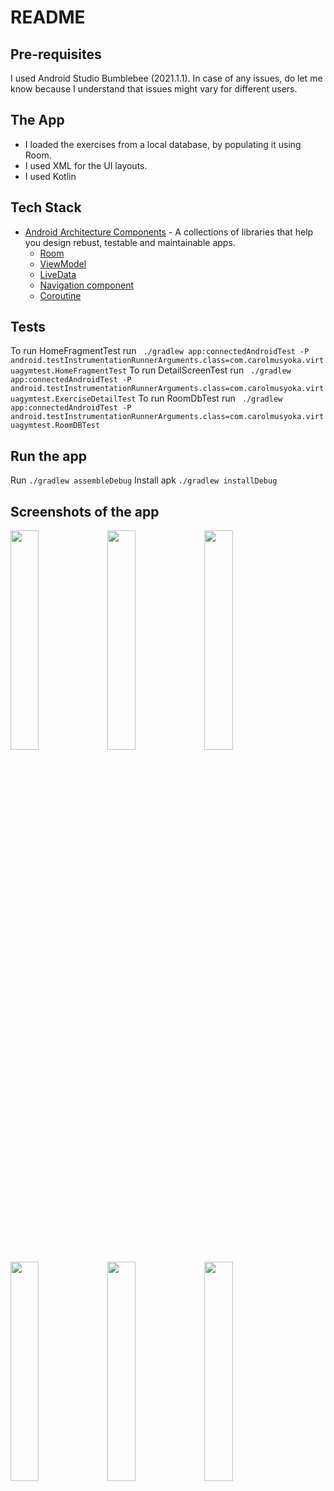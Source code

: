 # README


## Pre-requisites
I used Android Studio Bumblebee (2021.1.1). In case of any issues, do let me know because I understand that issues might vary for different users. 

## The App
- I loaded the exercises from a local database, by populating it using Room. 
- I used XML for the UI layouts. 
- I used Kotlin

## Tech Stack
* [Android Architecture Components](https://developer.android.com/topic/libraries/architecture) - A collections of libraries that help you design rebust, testable and maintainable apps.
    * [Room](https://developer.android.com/training/data-storage/room)
    * [ViewModel](https://developer.android.com/reference/androidx/lifecycle/ViewModel) 
    * [LiveData](https://developer.android.com/topic/libraries/architecture/livedata)
    * [Navigation component](https://developer.android.com/guide/navigation) 
    * [Coroutine](https://developer.android.com/kotlin/coroutines)

## Tests
To run HomeFragmentTest run ` ./gradlew app:connectedAndroidTest -P android.testInstrumentationRunnerArguments.class=com.carolmusyoka.virtuagymtest.HomeFragmentTest`
To run DetailScreenTest run ` ./gradlew app:connectedAndroidTest -P android.testInstrumentationRunnerArguments.class=com.carolmusyoka.virtuagymtest.ExerciseDetailTest`
To run RoomDbTest run ` ./gradlew app:connectedAndroidTest -P android.testInstrumentationRunnerArguments.class=com.carolmusyoka.virtuagymtest.RoomDBTest`

## Run the app

Run `./gradlew assembleDebug`
Install apk `./gradlew installDebug  `

## Screenshots of the app
<img src="https://user-images.githubusercontent.com/44951692/152505255-2ca8ae4a-7b53-453f-8c84-35284cf1df54.jpg" width=30% height=30%> <img src="https://user-images.githubusercontent.com/44951692/152505622-fb08ef8d-8348-4cc3-a695-b7ef99f66cba.jpg" width=30% height=30%> <img src="https://user-images.githubusercontent.com/44951692/152505644-0fac9e3a-8d9f-4b8c-a2f9-49bc8840b7c9.jpg" width=30% height=30%> <img src="https://user-images.githubusercontent.com/44951692/152505808-636d3be8-e8e9-4f4e-aaa6-8f8ac589c705.jpg" width=30% height=30%> <img src="https://user-images.githubusercontent.com/44951692/152506077-5b6d2aee-5a19-4451-abef-b9a9ff5e5176.jpg" width=30% height=30%> <img src="https://user-images.githubusercontent.com/44951692/152506105-4f3c4983-1bcb-4be0-819e-110df9f81a50.jpg" width=30% height=30%> 

